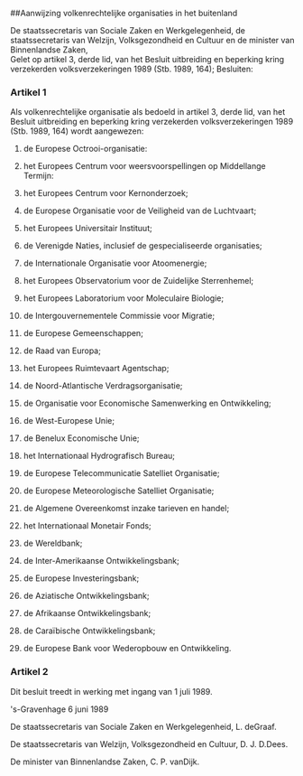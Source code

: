 <meta http-equiv='Content-Type' content='text/html; charset=utf-8' />

##Aanwijzing volkenrechtelijke organisaties in het buitenland

De staatssecretaris van Sociale Zaken en Werkgelegenheid, de staatssecretaris van Welzijn, Volksgezondheid en Cultuur en de minister van Binnenlandse Zaken,  
Gelet op artikel 3, derde lid, van het Besluit uitbreiding en beperking kring verzekerden volksverzekeringen 1989 (Stb. 1989, 164);
Besluiten:    

### Artikel  1  

Als volkenrechtelijke organisatie als bedoeld in artikel 3, derde lid, van het Besluit uitbreiding en beperking kring verzekerden volksverzekeringen 1989 (Stb. 1989, 164) wordt aangewezen: 

1. de Europese Octrooi-organisatie:  

2. het Europees Centrum voor weersvoorspellingen op Middellange Termijn:  

3. het Europees Centrum voor Kernonderzoek;  

4. de Europese Organisatie voor de Veiligheid van de Luchtvaart;  

5. het Europees Universitair Instituut;  

6. de Verenigde Naties, inclusief de gespecialiseerde organisaties;  

7. de Internationale Organisatie voor Atoomenergie;  

8. het Europees Observatorium voor de Zuidelijke Sterrenhemel;  

9. het Europees Laboratorium voor Moleculaire Biologie;  

10. de Intergouvernementele Commissie voor Migratie;  

11. de Europese Gemeenschappen;  

12. de Raad van Europa;  

13. het Europees Ruimtevaart Agentschap;  

14. de Noord-Atlantische Verdragsorganisatie;  

15. de Organisatie voor Economische Samenwerking en Ontwikkeling;  

16. de West-Europese Unie;  

17. de Benelux Economische Unie;  

18. het Internationaal Hydrografisch Bureau;  

19. de Europese Telecommunicatie Satelliet Organisatie;  

20. de Europese Meteorologische Satelliet Organisatie;  

21. de Algemene Overeenkomst inzake tarieven en handel;  

22. het Internationaal Monetair Fonds;  

23. de Wereldbank;  

24. de Inter-Amerikaanse Ontwikkelingsbank;  

25. de Europese Investeringsbank;  

26. de Aziatische Ontwikkelingsbank;  

27. de Afrikaanse Ontwikkelingsbank;  

28. de Caraïbische Ontwikkelingsbank;  

29. de Europese Bank voor Wederopbouw en Ontwikkeling.    

### Artikel  2  

Dit besluit treedt in werking met ingang van 1 juli 1989.  

's-Gravenhage 
6 juni 1989    

De 
staatssecretaris van Sociale Zaken en Werkgelegenheid, 
L. deGraaf. 

De 
staatssecretaris van Welzijn, Volksgezondheid en Cultuur, 
D. J. D.Dees. 

De 
minister van Binnenlandse Zaken, 
C. P. vanDijk.    

